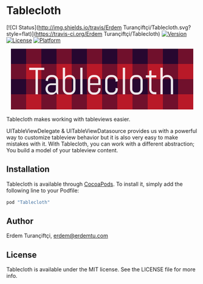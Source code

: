 # Tablecloth

[![CI Status](http://img.shields.io/travis/Erdem Turançiftçi/Tablecloth.svg?style=flat)](https://travis-ci.org/Erdem Turançiftçi/Tablecloth)
[![Version](https://img.shields.io/cocoapods/v/Tablecloth.svg?style=flat)](http://cocoapods.org/pods/Tablecloth)
[![License](https://img.shields.io/cocoapods/l/Tablecloth.svg?style=flat)](http://cocoapods.org/pods/Tablecloth)
[![Platform](https://img.shields.io/cocoapods/p/Tablecloth.svg?style=flat)](http://cocoapods.org/pods/Tablecloth)

<p align="center">
<img height="160" src="Tablecloth Logo.png" />
</p>

Tablecloth makes working with tableviews easier.

UITableViewDelegate & UITableViewDatasource provides us with a powerful way to customize tableview behavior
but it is also very easy to make mistakes with it. With Tablecloth, you can work with a different abstraction;
You build a model of your tableview content.

## Installation

Tablecloth is available through [CocoaPods](http://cocoapods.org). To install
it, simply add the following line to your Podfile:

```ruby
pod "Tablecloth"
```

## Author

Erdem Turançiftçi, erdem@erdemtu.com

## License

Tablecloth is available under the MIT license. See the LICENSE file for more info.
